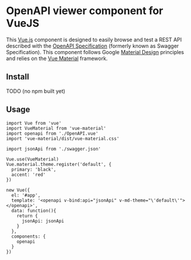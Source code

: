 # OpenAPI viewer component for VueJS

This [Vue.js](https://vuejs.org/) component is designed to easily browse and test a REST API described
with the [OpenAPI Specification](https://github.com/OAI/OpenAPI-Specification) (formerly known as Swagger Specification). This component follows Google [Material Design](https://material.google.com/) principles and relies on the [Vue Material](https://github.com/marcosmoura/vue-material) framework.

## Install

TODO (no npm built yet)

## Usage

```
import Vue from 'vue'
import VueMaterial from 'vue-material'
import openapi from './OpenAPI.vue'
import 'vue-material/dist/vue-material.css'

import jsonApi from './swagger.json'

Vue.use(VueMaterial)
Vue.material.theme.register('default', {
  primary: 'black',
  accent: 'red'
})

new Vue({
  el: '#app',
  template: '<openapi v-bind:api="jsonApi" v-md-theme="\'default\'"></openapi>',
  data: function(){
    return {
      jsonApi: jsonApi
    }
  },
  components: {
    openapi
  }
})
```
